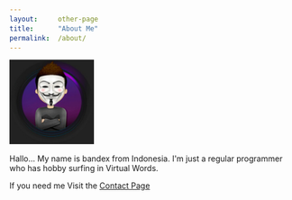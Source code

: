 ```yaml
---
layout:		other-page
title:		"About Me"
permalink:	/about/
---
```


<img class="ui left floated image" src="/img/profile.png">

<p>Hallo... My name is bandex from Indonesia. I'm just a regular programmer who has hobby surfing in Virtual Words.</p>

<p>If you need me Visit the <a href="/contact/">Contact Page</a></p>
